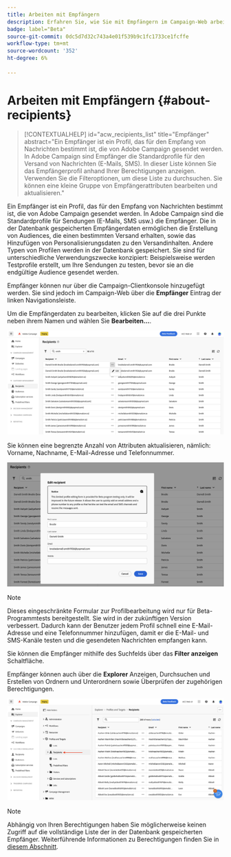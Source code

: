 ```yaml
---
title: Arbeiten mit Empfängern
description: Erfahren Sie, wie Sie mit Empfängern im Campaign-Web arbeiten.
badge: label="Beta"
source-git-commit: 0dc5d7d32c743a4e01f539b9c1fc1733ce1fcffe
workflow-type: tm+mt
source-wordcount: '352'
ht-degree: 6%

---
```



# Arbeiten mit Empfängern {#about-recipients}

>[!CONTEXTUALHELP]
>id="acw_recipients_list"
>title="Empfänger"
>abstract="Ein Empfänger ist ein Profil, das für den Empfang von Nachrichten bestimmt ist, die von Adobe Campaign gesendet werden. In Adobe Campaign sind Empfänger die Standardprofile für den Versand von Nachrichten (E-Mails, SMS). In dieser Liste können Sie das Empfängerprofil anhand Ihrer Berechtigungen anzeigen. Verwenden Sie die Filteroptionen, um diese Liste zu durchsuchen. Sie können eine kleine Gruppe von Empfängerattributen bearbeiten und aktualisieren."

Ein Empfänger ist ein Profil, das für den Empfang von Nachrichten bestimmt ist, die von Adobe Campaign gesendet werden. In Adobe Campaign sind die Standardprofile für Sendungen (E-Mails, SMS usw.) die Empfänger. Die in der Datenbank gespeicherten Empfängerdaten ermöglichen die Erstellung von Audiences, die einen bestimmten Versand erhalten, sowie das Hinzufügen von Personalisierungsdaten zu den Versandinhalten. Andere Typen von Profilen werden in der Datenbank gespeichert. Sie sind für unterschiedliche Verwendungszwecke konzipiert: Beispielsweise werden Testprofile erstellt, um Ihre Sendungen zu testen, bevor sie an die endgültige Audience gesendet werden.

Empfänger können nur über die Campaign-Clientkonsole hinzugefügt werden. Sie sind jedoch im Campaign-Web über die **Empfänger** Eintrag der linken Navigationsleiste.

Um die Empfängerdaten zu bearbeiten, klicken Sie auf die drei Punkte neben ihrem Namen und wählen Sie **Bearbeiten...**.

![Empfängerprofil bearbeiten](assets/recipient-edit.png)

Sie können eine begrenzte Anzahl von Attributen aktualisieren, nämlich: Vorname, Nachname, E-Mail-Adresse und Telefonnummer.

![Empfängerprofil aktualisieren](assets/recipient-update.png)

>[!NOTE]
>
>Dieses eingeschränkte Formular zur Profilbearbeitung wird nur für Beta-Programmtests bereitgestellt. Sie wird in der zukünftigen Version verbessert. Dadurch kann der Benutzer jedem Profil schnell eine E-Mail-Adresse und eine Telefonnummer hinzufügen, damit er die E-Mail- und SMS-Kanäle testen und die gesendeten Nachrichten empfangen kann.

Sie können die Empfänger mithilfe des Suchfelds über das **Filter anzeigen** Schaltfläche.

Empfänger können auch über die **Explorer** Anzeigen, Durchsuchen und Erstellen von Ordnern und Unterordnern sowie Überprüfen der zugehörigen Berechtigungen.

![Empfängerliste aus der Explorer-Ansicht](assets/recipients-from-explorer.png)

>[!NOTE]
>
>Abhängig von Ihren Berechtigungen haben Sie möglicherweise keinen Zugriff auf die vollständige Liste der in der Datenbank gespeicherten Empfänger. Weiterführende Informationen zu Berechtigungen finden Sie in [diesem Abschnitt](../get-started/permissions.md).

